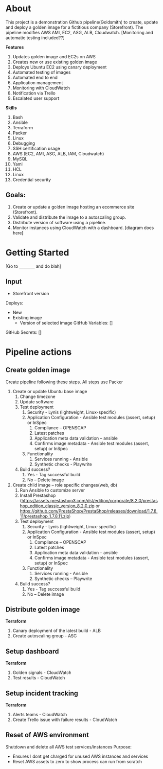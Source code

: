 # About
This project is a demonstration Github pipeline(Goldsmith) to create, update and deploy a golden image for a fictitious company (Storefront). The pipeline modifies AWS AMI, EC2, ASG, ALB, Cloudwatch. [Monitoring and automatic testing included??]

**Features**
1.	Updates golden image and EC2s on AWS
2.	Creates new or use existing golden image
2.  Deploys Ubuntu EC2 using canary deployment
3.	Automated testing of images
4.	Automated end to end
5.	Application management
6.	Monitoring with CloudWatch
7.	Notification via Trello
8.	Escalated user support

**Skills**
1.	Bash
1.	Ansible
1.	Terraform 
1.	Packer
1.	Linux 
1.	Debugging
1.	SSH certification usage
1. AWS (EC2, AMI, ASG, ALB, IAM, Cloudwatch)
1. MySQL
1. Yaml
1. HCL
1. Linux
1. Credential security


## Goals:
1. Create or update a golden image hosting an ecommerce site (Storefront). 
2. Validate and distribute the image to a autoscaling group. 
3. Distribute version of software using a pipeline. 
4. Monitor instances using CloudWatch with a dashboard.
[diagram does here]


# Getting Started
[Go to ________ and do blah]

## Input
- Storefront version

Deploys:
 - New
 - Existing image
    - Version of selected image
GitHub Variables:
[]

GitHub Secrets:
[]

# Pipeline actions
## Create golden image
Create pipeline following these steps. All steps use Packer
1. Create or update Ubuntu base image
    1. Change timezone
    1. Update software
    1. Test deployment
        1. Security - Lynis (lightweight, Linux-specific)
        1. Application Configuration - Ansible test modules (assert, setup) or InSpec
            1. Compliance – OPENSCAP
            1. Latest patches 
            1. Application meta data validation – ansible
            1. Confirms image metadata - Ansible test modules (assert, setup) or InSpec
        1. Functionality 
            1. Services running - Ansible
            1. Synthetic checks - Playwrite
    1. Build success?
        1. Yes - Tag successful build
        1. No – Delete image
1. Create child image – role specific changes(web, db)
    1. Run Ansible to customize server
    1. Install Prestashop (https://assets.prestashop3.com/dst/edition/corporate/8.2.0/prestashop_edition_classic_version_8.2.0.zip or https://github.com/PrestaShop/PrestaShop/releases/download/1.7.8.11/prestashop_1.7.8.11.zip)
    1. Test deployment
        1. Security - Lynis (lightweight, Linux-specific)
        1. Application Configuration - Ansible test modules (assert, setup) or InSpec
            1. Compliance – OPENSCAP
            1. Latest patches 
            1. Application meta data validation – ansible
            1. Confirms image metadata - Ansible test modules (assert, setup) or InSpec
        1. Functionality 
            1. Services running - Ansible
            1. Synthetic checks – Playwrite
    1. Build success?
        1. Yes - Tag successful build
        1. No – Delete image

## Distribute golden image
**Terraform**
1. Canary deployment of the latest build - ALB
1. Create autoscaling group - ASG

## Setup dashboard
**Terraform**
1. Golden signals - CloudWatch
1. Test results - CloudWatch

## Setup incident tracking
**Terraform**
1. Alerts teams - CloudWatch
1. Create Trello issue with failure results - CloudWatch

## Reset of AWS environment
Shutdown and delete all AWS test services/instances
Purpose:
- Ensures I dont get charged for unused AWS instances and services
- Reset AWS assets to zero to show process can run from scratch